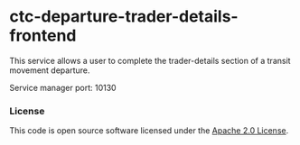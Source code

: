 
# ctc-departure-trader-details-frontend

This service allows a user to complete the trader-details section of a transit movement departure.

Service manager port: 10130

### License

This code is open source software licensed under the [Apache 2.0 License]("http://www.apache.org/licenses/LICENSE-2.0.html").
